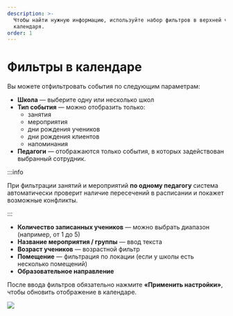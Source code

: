```yaml
---
description: >-
  Чтобы найти нужную информацию, используйте набор фильтров в верхней части
  календаря.
order: 1
---
```


# Фильтры в календаре

Вы можете отфильтровать события по следующим параметрам:

* **Школа** — выберите одну или несколько школ
* **Тип события** — можно отобразить только:
  * занятия
  * мероприятия
  * дни рождения учеников
  * дни рождения клиентов
  * напоминания
* **Педагоги** — отображаются только события, в которых задействован выбранный сотрудник.

:::info

При фильтрации занятий и мероприятий **по одному педагогу** система автоматически проверит наличие пересечений в расписании и покажет возможные конфликты.

:::

* **Количество записанных учеников** — можно выбрать диапазон (например, от 1 до 5)
* **Название мероприятия / группы** — ввод текста
* **Возраст учеников** — возрастной фильтр
* **Помещение** — фильтрация по локации (если у школы есть несколько помещений)
* **Образовательное направление**

После ввода фильтров обязательно нажмите **«Применить настройки»**, чтобы обновить отображение в календаре.

![](<../.gitbook/assets/bandicam-2025-06-10-17-50-43-592.gif>)